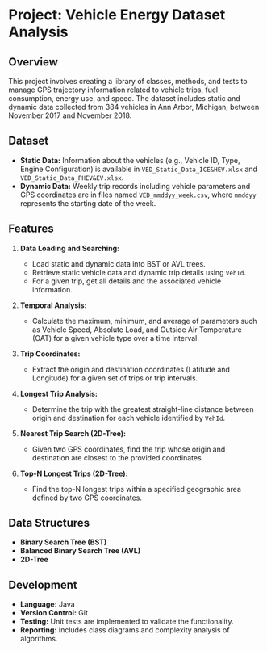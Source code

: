 # Project: Vehicle Energy Dataset Analysis

## Overview

This project involves creating a library of classes, methods, and tests to manage GPS trajectory information related to vehicle trips, fuel consumption, energy use, and speed. The dataset includes static and dynamic data collected from 384 vehicles in Ann Arbor, Michigan, between November 2017 and November 2018.

## Dataset

- **Static Data:** Information about the vehicles (e.g., Vehicle ID, Type, Engine Configuration) is available in `VED_Static_Data_ICE&HEV.xlsx` and `VED_Static_Data_PHEV&EV.xlsx`.
- **Dynamic Data:** Weekly trip records including vehicle parameters and GPS coordinates are in files named `VED_mmddyy_week.csv`, where `mmddyy` represents the starting date of the week.

## Features

1. **Data Loading and Searching:**
   - Load static and dynamic data into BST or AVL trees.
   - Retrieve static vehicle data and dynamic trip details using `VehId`.
   - For a given trip, get all details and the associated vehicle information.

2. **Temporal Analysis:**
   - Calculate the maximum, minimum, and average of parameters such as Vehicle Speed, Absolute Load, and Outside Air Temperature (OAT) for a given vehicle type over a time interval.

3. **Trip Coordinates:**
   - Extract the origin and destination coordinates (Latitude and Longitude) for a given set of trips or trip intervals.

4. **Longest Trip Analysis:**
   - Determine the trip with the greatest straight-line distance between origin and destination for each vehicle identified by `VehId`.

5. **Nearest Trip Search (2D-Tree):**
   - Given two GPS coordinates, find the trip whose origin and destination are closest to the provided coordinates.

6. **Top-N Longest Trips (2D-Tree):**
   - Find the top-N longest trips within a specified geographic area defined by two GPS coordinates.

## Data Structures

- **Binary Search Tree (BST)**
- **Balanced Binary Search Tree (AVL)**
- **2D-Tree**

## Development

- **Language:** Java
- **Version Control:** Git
- **Testing:** Unit tests are implemented to validate the functionality.
- **Reporting:** Includes class diagrams and complexity analysis of algorithms.
